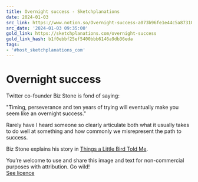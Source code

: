```yaml
---
title: Overnight success - Sketchplanations
date: 2024-01-03
src_link: https://www.notion.so/Overnight-success-a073b96fe1e44c5a87310973fdc2fdbc
src_date: '2024-01-03 09:35:00'
gold_link: https://sketchplanations.com/overnight-success
gold_link_hash: b1f0ebbf25ef5400bbb6146a9db36eda
tags:
- '#host_sketchplanations_com'
---
```


Overnight success
=================

Twitter co-founder Biz Stone is fond of saying:

"Timing, perseverance and ten years of trying will eventually make you seem like an overnight success."

Rarely have I heard someone so clearly articulate both what it usually takes to do well at something and how commonly we misrepresent the path to success.

Biz Stone explains his story in [Things a Little Bird Told Me](https://amzn.to/46zNz38). 

You’re welcome to use and share this image and text for non-commercial purposes with attribution. Go wild!  
[See licence](/licence)
